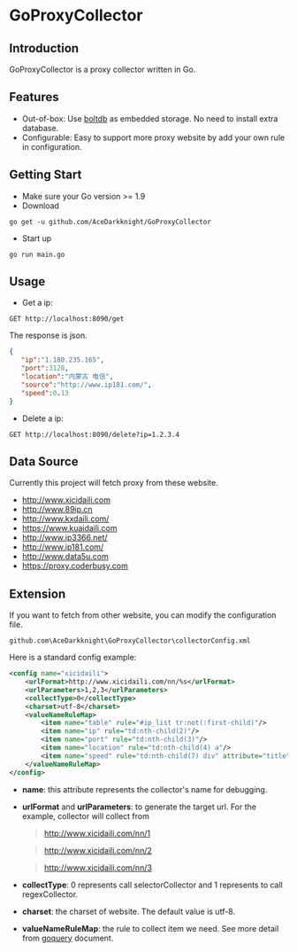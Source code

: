# GoProxyCollector
## Introduction
GoProxyCollector is a proxy collector written in Go.
## Features
- Out-of-box: Use [boltdb](https://github.com/boltdb/bolt) as embedded storage. No need to install extra database.
- Configurable: Easy to support more proxy website by add your own rule in configuration.
## Getting Start
- Make sure your Go version >= 1.9
- Download
```
go get -u github.com/AceDarkknight/GoProxyCollector
```
- Start up
```
go run main.go
```
## Usage
- Get a ip:
```
GET http://localhost:8090/get
```
The response is json.
```json
{
   "ip":"1.180.235.165",
   "port":3128,
   "location":"内蒙古 电信",
   "source":"http://www.ip181.com/",
   "speed":0.13
}
```
- Delete a ip:
```
GET http://localhost:8090/delete?ip=1.2.3.4
```

##  Data Source
Currently this project will fetch proxy from these website.
- http://www.xicidaili.com
- http://www.89ip.cn
- http://www.kxdaili.com/
- https://www.kuaidaili.com
- http://www.ip3366.net/
- http://www.ip181.com/
- http://www.data5u.com
- https://proxy.coderbusy.com

## Extension
If you want to fetch from other website, you can modify the configuration file.
```
github.com\AceDarkknight\GoProxyCollector\collectorConfig.xml
```

Here is a standard config example:
```xml
<config name="xicidaili">
    <urlFormat>http://www.xicidaili.com/nn/%s</urlFormat>
    <urlParameters>1,2,3</urlParameters>
    <collectType>0</collectType>
    <charset>utf-8</charset>
    <valueNameRuleMap>
        <item name="table" rule="#ip_list tr:not(:first-child)"/>
        <item name="ip" rule="td:nth-child(2)"/>
        <item name="port" rule="td:nth-child(3)"/>
        <item name="location" rule="td:nth-child(4) a"/>
        <item name="speed" rule="td:nth-child(7) div" attribute="title"/>
    </valueNameRuleMap>
</config>
```
- **name**: this attribute represents the collector's name for debugging.
- **urlFormat** and **urlParameters**: to generate the target url. For the example, collector will collect from

    > http://www.xicidaili.com/nn/1

    > http://www.xicidaili.com/nn/2

    > http://www.xicidaili.com/nn/3

- **collectType**: 0 represents call selectorCollector and 1 represents to call regexCollector.
- **charset**: the charset of website. The default value is utf-8.
- **valueNameRuleMap**: the rule to collect item we need. See more detail from [goquery](https://github.com/PuerkitoBio/goquery) document.

